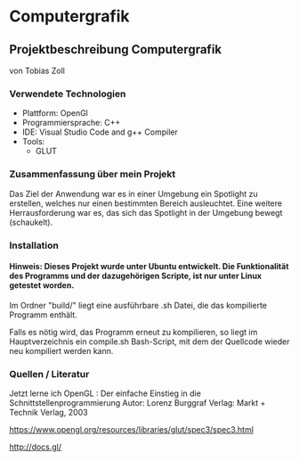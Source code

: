 # Computergrafik

## Projektbeschreibung Computergrafik

von Tobias Zoll

### Verwendete Technologien

- Plattform: OpenGl
- Programmiersprache: C++
- IDE: Visual Studio Code and g++ Compiler
- Tools:
  - GLUT

### Zusammenfassung über mein Projekt

Das Ziel der Anwendung war es in einer Umgebung ein Spotlight zu erstellen, welches nur einen bestimmten Bereich ausleuchtet. 
Eine weitere Herrausforderung war es, das sich das Spotlight in der Umgebung bewegt (schaukelt).

### Installation

#### Hinweis: Dieses Projekt wurde unter Ubuntu entwickelt. Die Funktionalität des Programms und der dazugehörigen Scripte, ist nur unter Linux getestet worden.

Im Ordner "build/" liegt eine ausführbare .sh Datei, die das kompilierte Programm enthält.

Falls es nötig wird, das Programm erneut zu kompilieren, so liegt im Hauptverzeichnis ein compile.sh Bash-Script, mit dem der Quellcode wieder neu kompiliert werden kann.

### Quellen / Literatur

	
Jetzt lerne ich OpenGL : Der einfache Einstieg in die Schnittstellenprogrammierung
Autor: Lorenz Burggraf
Verlag: Markt + Technik Verlag, 2003


https://www.opengl.org/resources/libraries/glut/spec3/spec3.html

http://docs.gl/
